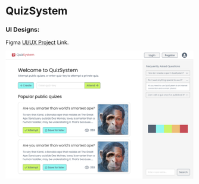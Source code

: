 # QuizSystem

### UI Designs:
Figma [UI/UX Project](https://www.figma.com/file/4U0WQHa8ElhqsVfusbo3Sh/QuizSystemProject?node-id=0%3A1) Link.

![plot](./ui/HomePage.jpg)
